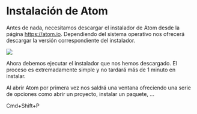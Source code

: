# Instalación de Atom

Antes de nada, necesitamos descargar el instalador de Atom desde la página https://atom.io. Dependiendo del sistema operativo nos ofrecerá descargar la versión correspondiente del instalador.

![](https://flight-manual.atom.io/getting-started/images/mac-downloads.png)

Ahora debemos ejecutar el instalador que nos hemos descargado. El proceso es extremadamente simple y no tardará más de 1 minuto en instalar.

Al abrir Atom por primera vez nos saldrá una ventana ofreciendo una serie de opciones como abrir un proyecto, instalar un paquete, ...

Cmd+Shift+P